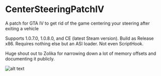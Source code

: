 # CenterSteeringPatchIV
A patch for GTA IV to get rid of the game centering your steering after exiting a vehicle

Supports 1.0.7.0, 1.0.8.0, and CE (latest Steam version).
Build as Release x86. Requires nothing else but an ASI loader. Not even ScriptHook.


Huge shout out to Zolika for narrowing down a lot of memory offsets and documenting it publicly.

![alt text](https://i.ibb.co/3hzLtdw/Grand-Theft-Auto-4-Screenshot-2023-12-25-23-58-13-48.png)
